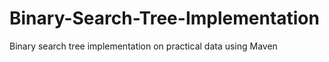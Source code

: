 # Binary-Search-Tree-Implementation
Binary search tree implementation on practical data using Maven
